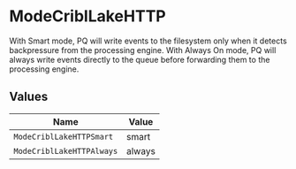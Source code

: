 # ModeCriblLakeHTTP

With Smart mode, PQ will write events to the filesystem only when it detects backpressure from the processing engine. With Always On mode, PQ will always write events directly to the queue before forwarding them to the processing engine.


## Values

| Name                      | Value                     |
| ------------------------- | ------------------------- |
| `ModeCriblLakeHTTPSmart`  | smart                     |
| `ModeCriblLakeHTTPAlways` | always                    |